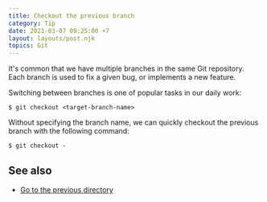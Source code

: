 ```yaml
---
title: Checkout the previous branch
category: Tip
date: 2021-03-07 09:25:00 +7
layout: layouts/post.njk
topics: Git
---
```


It's common that we have multiple branches in the same Git repository. Each branch is used to fix a given bug, or implements a new feature.

Switching between branches is one of popular tasks in our daily work:

```shell
$ git checkout <target-branch-name>
```

Without specifying the branch name, we can quickly checkout the previous branch with the following command:

```shell
$ git checkout -
```

## See also

-   [Go to the previous directory](/go-to-the-previous-directory)
